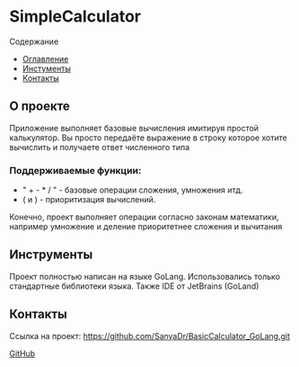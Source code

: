 # SimpleCalculator

Содержание
- [Оглавление](#О_проекте)
- [Инстументы](#Инструменты)
- [Контакты](#Контакты)

## О проекте
  Приложение выполняет базовые вычисления имитируя простой калькулятор.
Вы просто передаёте выражение в строку которое хотите вычислить и получаете ответ численного типа

### Поддерживаемые функции:
  + " + - * / "  -  базовые операции сложения, умножения итд.
  + ( и )        -  приоритизация вычислений.
    
Конечно, проект выполняет операции согласно законам математики, например умножение и деление приоритетнее сложения и вычитания

## Инструменты
Проект полностью написан на языке GoLang.
Использовались только стандартные библиотеки языка.
Также IDE от JetBrains (GoLand)

## Контакты
Ссылка на проект: https://github.com/SanyaDr/BasicCalculator_GoLang.git

[GitHub](https://github.com/SanyaDr)

